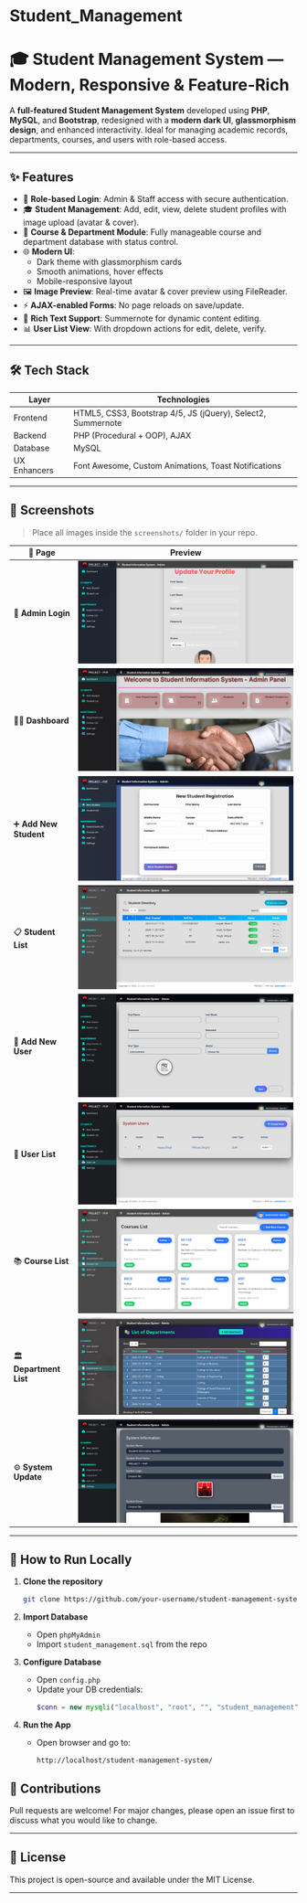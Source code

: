 # Student_Management

# 🎓 Student Management System — Modern, Responsive & Feature-Rich

A **full-featured Student Management System** developed using **PHP**, **MySQL**, and **Bootstrap**, redesigned with a **modern dark UI**, **glassmorphism design**, and enhanced interactivity. Ideal for managing academic records, departments, courses, and users with role-based access.

---

## ✨ Features

- 🔐 **Role-based Login**: Admin & Staff access with secure authentication.
- 🎓 **Student Management**: Add, edit, view, delete student profiles with image upload (avatar & cover).
- 🧾 **Course & Department Module**: Fully manageable course and department database with status control.
- 🌐 **Modern UI**:
  - Dark theme with glassmorphism cards
  - Smooth animations, hover effects
  - Mobile-responsive layout
- 🖼️ **Image Preview**: Real-time avatar & cover preview using FileReader.
- ⚡ **AJAX-enabled Forms**: No page reloads on save/update.
- 📄 **Rich Text Support**: Summernote for dynamic content editing.
- 📊 **User List View**: With dropdown actions for edit, delete, verify.

---

## 🛠️ Tech Stack

| Layer     | Technologies                    |
|-----------|----------------------------------|
| Frontend  | HTML5, CSS3, Bootstrap 4/5, JS (jQuery), Select2, Summernote |
| Backend   | PHP (Procedural + OOP), AJAX     |
| Database  | MySQL                            |
| UX Enhancers | Font Awesome, Custom Animations, Toast Notifications |

---

## 📸 Screenshots

> Place all images inside the `screenshots/` folder in your repo.

| 📍 Page | Preview |
|--------|---------|
| 🔐 **Admin Login** | ![Admin Login](screenshots/admin-login.png) |
| 🧑‍💼 **Dashboard** | ![Dashboard](screenshots/dashboard.png) |
| ➕ **Add New Student** | ![Add New Student](screenshots/add-new-student.png) |
| 📋 **Student List** | ![Student List](screenshots/student-list.png) |
| 👤 **Add New User** | ![Add New User](screenshots/add-new-user.png) |
| 👥 **User List** | ![User List](screenshots/user-list.png) |
| 📚 **Course List** | ![Course List](screenshots/course-list.png) |
| 🏛️ **Department List** | ![Department List](screenshots/department-list.png) |
| ⚙️ **System Update** | ![System Update](screenshots/system-update.png) |

---

## 🚀 How to Run Locally

1. **Clone the repository**
   ```bash
   git clone https://github.com/your-username/student-management-system.git
   ```

2. **Import Database**
   - Open `phpMyAdmin`
   - Import `student_management.sql` from the repo

3. **Configure Database**
   - Open `config.php`
   - Update your DB credentials:
     ```php
     $conn = new mysqli("localhost", "root", "", "student_management");
     ```

4. **Run the App**
   - Open browser and go to:
     ```
     http://localhost/student-management-system/
     ```

## 🤝 Contributions

Pull requests are welcome! For major changes, please open an issue first to discuss what you would like to change.

---

## 📄 License

This project is open-source and available under the MIT License.

---
